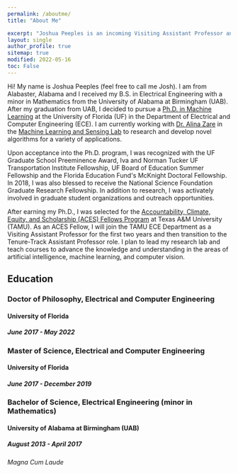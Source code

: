 ```yaml
---
permalink: /aboutme/
title: "About Me"

excerpt: "Joshua Peeples is an incoming Visiting Assistant Professor and ACES Fellow at the Texas A&M University."
layout: single
author_profile: true
sitemap: true
modified: 2022-05-16
toc: False
---
```

Hi! My name is Joshua Peeples (feel free to call me Josh). I am from Alabaster, Alabama and I received my B.S. in Electrical Engineering with a minor in Mathematics from the University of Alabama at Birmingham (UAB). After my graduation from UAB, I decided to pursue a [Ph.D. in Machine Learning](https://faculty.eng.ufl.edu/machine-learning/2017/03/welcome-new-phd-student-joshua-peeples/) at the
University of Florida (UF) in the Department of Electrical and Computer Engineering (ECE). I am currently working with
[Dr. Alina Zare](https://faculty.eng.ufl.edu/machine-learning/people/faculty/) in the
[Machine Learning and Sensing Lab](https://faculty.eng.ufl.edu/machine-learning/machine-learning-sensing-lab/) to research and develop novel algorithms for a variety of applications.<br/>

Upon acceptance into the Ph.D. program, I was recognized with the UF Graduate School Preeminence Award, Iva and Norman Tucker UF Transportation Institute Fellowship, UF Board of Education Summer Fellowship and the Florida Education Fund's McKnight Doctoral Fellowship. In 2018, I was also blessed to receive the National Science Foundation Graduate Research Fellowship. In addition to research, I was activately involved in graduate student organizations and outreach opportunities.<br/>

After earning my Ph.D., I was selected for the [Accountability, Climate, Equity, and Scholarship (ACES) Fellows Program](https://diversity.tamu.edu/Home/Accountability,-Climate,-Equity,-and-Scholarship-F) at Texas A&M University (TAMU). As an ACES Fellow, I will join the TAMU ECE Department as a Visiting Assistant Professor for the first two years and then transition to the Tenure-Track Assistant Professor role. I plan to lead my research lab and teach courses to advance the knowledge and understanding in the areas of artificial intelligence, machine learning, and computer vision.<br/>

## Education

### Doctor of Philosophy, Electrical and Computer Engineering

#### University of Florida

##### June 2017 - May 2022

### Master of Science, Electrical and Computer Engineering

#### University of Florida

##### June 2017 - December 2019

### Bachelor of Science, Electrical Engineering (minor in Mathematics)

#### University of Alabama at Birmingham (UAB)

##### August 2013 - April 2017

###### Magna Cum Laude

<!-- ### Programming Languages
* MATLAB
* Python -->